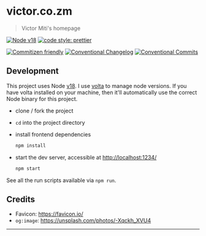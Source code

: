 # victor.co.zm

> Victor Miti's homepage

[![Node v18](https://img.shields.io/badge/Node-v18-teal.svg)](https://nodejs.org/en/blog/release/v18.0.0)
[![code style: prettier](https://img.shields.io/badge/code%20style-prettier-ff69b4.svg)](https://prettier.io/)

[![Commitizen friendly](https://img.shields.io/badge/commitizen-friendly-brightgreen.svg)](http://commitizen.github.io/cz-cli/)
[![Conventional Changelog](https://img.shields.io/badge/changelog-conventional-brightgreen.svg)](http://conventional-changelog.github.io)
[![Conventional Commits](https://img.shields.io/badge/Conventional%20Commits-1.0.0-yellow.svg)](https://conventionalcommits.org)

## Development

This project uses Node [v18](https://nodejs.org/en/blog/release/v18.0.0). I use [volta](https://volta.sh/) to manage node versions. If you have volta installed on your machine, then it'll automatically use the correct Node binary for this project.

- clone / fork the project
- `cd` into the project directory
- install frontend dependencies

  ```bash
  npm install
  ```

- start the dev server, accessible at <http://localhost:1234/>

  ```bash
  npm start
  ```

See all the run scripts available via `npm run`.

## Credits

- Favicon: <https://favicon.io/>
- `og:image`: <https://unsplash.com/photos/-Xqckh_XVU4>

---
